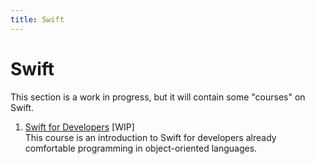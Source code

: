```yaml
---
title: Swift
---
```


# Swift
This section is a work in progress, but it will contain some "courses" on Swift.

1. [Swift for Developers](swift-for-developers/index) [WIP]  
This course is an introduction to Swift for developers already comfortable programming in object-oriented languages.
